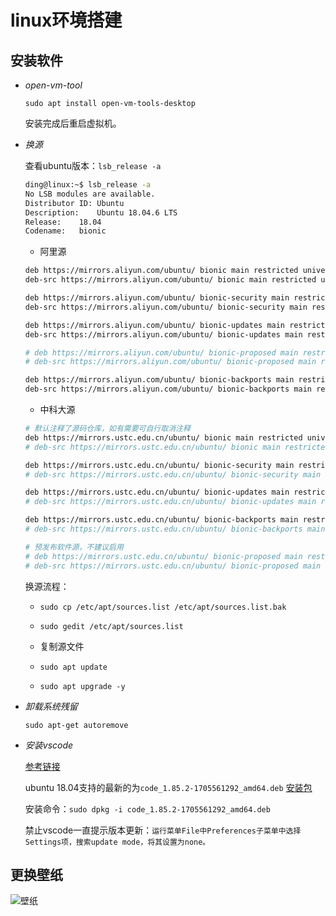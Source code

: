 # linux环境搭建

## 安装软件

+ *open-vm-tool*

    `sudo apt install open-vm-tools-desktop`

    安装完成后重启虚拟机。

+ *换源*

    查看ubuntu版本：`lsb_release -a`

    ```sh
    ding@linux:~$ lsb_release -a
    No LSB modules are available.
    Distributor ID:	Ubuntu
    Description:	Ubuntu 18.04.6 LTS
    Release:	18.04
    Codename:	bionic
    ```

    + 阿里源

    ```sh
    deb https://mirrors.aliyun.com/ubuntu/ bionic main restricted universe multiverse
    deb-src https://mirrors.aliyun.com/ubuntu/ bionic main restricted universe multiverse

    deb https://mirrors.aliyun.com/ubuntu/ bionic-security main restricted universe multiverse
    deb-src https://mirrors.aliyun.com/ubuntu/ bionic-security main restricted universe multiverse

    deb https://mirrors.aliyun.com/ubuntu/ bionic-updates main restricted universe multiverse
    deb-src https://mirrors.aliyun.com/ubuntu/ bionic-updates main restricted universe multiverse

    # deb https://mirrors.aliyun.com/ubuntu/ bionic-proposed main restricted universe multiverse
    # deb-src https://mirrors.aliyun.com/ubuntu/ bionic-proposed main restricted universe multiverse

    deb https://mirrors.aliyun.com/ubuntu/ bionic-backports main restricted universe multiverse
    deb-src https://mirrors.aliyun.com/ubuntu/ bionic-backports main restricted universe multiverse
    ```

    + 中科大源
  
    ```sh
    # 默认注释了源码仓库，如有需要可自行取消注释
    deb https://mirrors.ustc.edu.cn/ubuntu/ bionic main restricted universe multiverse
    # deb-src https://mirrors.ustc.edu.cn/ubuntu/ bionic main restricted universe multiverse

    deb https://mirrors.ustc.edu.cn/ubuntu/ bionic-security main restricted universe multiverse
    # deb-src https://mirrors.ustc.edu.cn/ubuntu/ bionic-security main restricted universe multiverse

    deb https://mirrors.ustc.edu.cn/ubuntu/ bionic-updates main restricted universe multiverse
    # deb-src https://mirrors.ustc.edu.cn/ubuntu/ bionic-updates main restricted universe multiverse

    deb https://mirrors.ustc.edu.cn/ubuntu/ bionic-backports main restricted universe multiverse
    # deb-src https://mirrors.ustc.edu.cn/ubuntu/ bionic-backports main restricted universe multiverse

    # 预发布软件源，不建议启用
    # deb https://mirrors.ustc.edu.cn/ubuntu/ bionic-proposed main restricted universe multiverse
    # deb-src https://mirrors.ustc.edu.cn/ubuntu/ bionic-proposed main restricted universe multiverse
    ```

    换源流程：

    + `sudo cp /etc/apt/sources.list /etc/apt/sources.list.bak`

    + `sudo gedit /etc/apt/sources.list`
   
    + 复制源文件

    + `sudo apt update`
   
    + `sudo apt upgrade -y`

+ *卸载系统残留*

    `sudo apt-get autoremove`  

+ *安装vscode*

    [参考链接](https://blog.csdn.net/ly869915532/article/details/136588163)

    ubuntu 18.04支持的最新的为`code_1.85.2-1705561292_amd64.deb` [安装包](./src/code_1.85.2-1705561292_amd64.deb)

    安装命令：`sudo dpkg -i code_1.85.2-1705561292_amd64.deb`

    禁止vscode一直提示版本更新：`运行菜单File中Preferences子菜单中选择Settings项，搜索update mode，将其设置为none。`

## 更换壁纸

![壁纸](./src/El%20Capitan.jpg)
